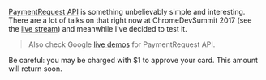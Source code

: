 [PaymentRequest API][2] is something unbelievably simple and interesting. There are a lot of talks on that right now at ChromeDevSummit 2017 (see the [live stream][1]) and meanwhile I've decided to test it.

> Also check Google [live demos][3] for PaymentRequest API.

Be careful: you may be charged with $1 to approve your card. This amount will return soon.

[1]: https://www.youtube.com/watch?v=5xj4kqSFs8Q
[2]: https://developer.mozilla.org/en-US/docs/Web/API/PaymentRequest
[3]: https://googlechrome.github.io/samples/paymentrequest/
